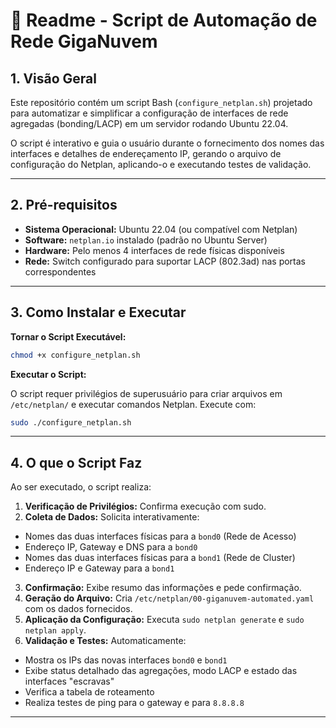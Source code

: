 # 📄 Readme - Script de Automação de Rede GigaNuvem

## 1. Visão Geral

Este repositório contém um script Bash (`configure_netplan.sh`) projetado para automatizar e simplificar a configuração de interfaces de rede agregadas (bonding/LACP) em um servidor rodando Ubuntu 22.04.

O script é interativo e guia o usuário durante o fornecimento dos nomes das interfaces e detalhes de endereçamento IP, gerando o arquivo de configuração do Netplan, aplicando-o e executando testes de validação.

---

## 2. Pré-requisitos

- **Sistema Operacional:** Ubuntu 22.04 (ou compatível com Netplan)
- **Software:** `netplan.io` instalado (padrão no Ubuntu Server)
- **Hardware:** Pelo menos 4 interfaces de rede físicas disponíveis
- **Rede:** Switch configurado para suportar LACP (802.3ad) nas portas correspondentes

---

## 3. Como Instalar e Executar

**Tornar o Script Executável:**

```bash
chmod +x configure_netplan.sh
```

**Executar o Script:**

O script requer privilégios de superusuário para criar arquivos em `/etc/netplan/` e executar comandos Netplan. Execute com:

```bash
sudo ./configure_netplan.sh
```

---

## 4. O que o Script Faz

Ao ser executado, o script realiza:

1. **Verificação de Privilégios:** Confirma execução com sudo.
2. **Coleta de Dados:** Solicita interativamente:

- Nomes das duas interfaces físicas para a `bond0` (Rede de Acesso)
- Endereço IP, Gateway e DNS para a `bond0`
- Nomes das duas interfaces físicas para a `bond1` (Rede de Cluster)
- Endereço IP e Gateway para a `bond1`

3. **Confirmação:** Exibe resumo das informações e pede confirmação.
4. **Geração do Arquivo:** Cria `/etc/netplan/00-giganuvem-automated.yaml` com os dados fornecidos.
5. **Aplicação da Configuração:** Executa `sudo netplan generate` e `sudo netplan apply`.
6. **Validação e Testes:** Automaticamente:

- Mostra os IPs das novas interfaces `bond0` e `bond1`
- Exibe status detalhado das agregações, modo LACP e estado das interfaces "escravas"
- Verifica a tabela de roteamento
- Realiza testes de ping para o gateway e para `8.8.8.8`

---

